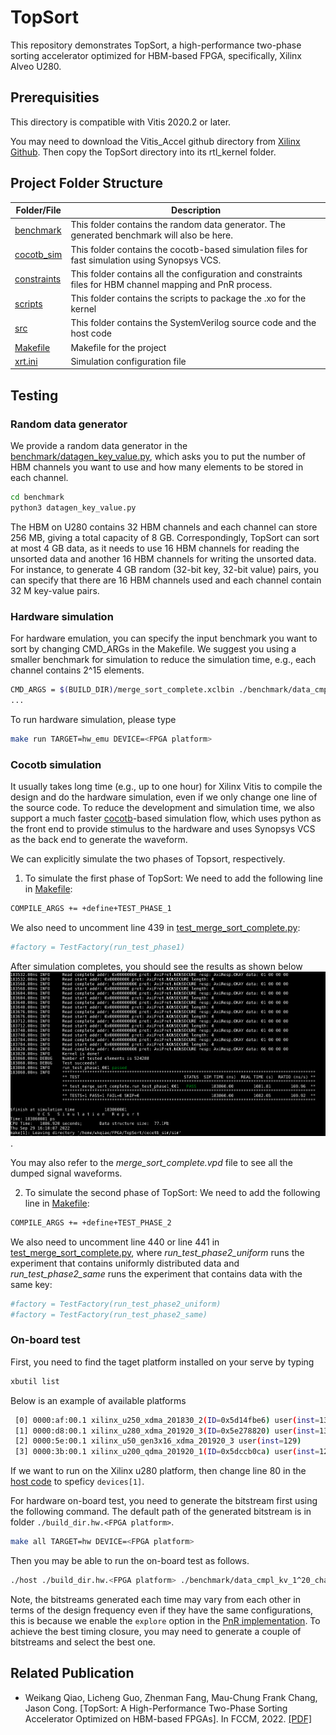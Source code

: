 # TopSort
This repository demonstrates TopSort, a high-performance two-phase sorting accelerator optimized for HBM-based FPGA, specifically, Xilinx Alveo U280.

## Prerequisities

This directory is compatible with Vitis 2020.2 or later.

You may need to download the Vitis_Accel github directory from [Xilinx Github](https://github.com/Xilinx/Vitis_Accel_Examples.git). Then copy the TopSort directory into its rtl_kernel folder.


## Project Folder Structure


| **Folder/File** | **Description** |
| --- | --- |
| [benchmark](./benchmark) | This folder contains the random data generator. The generated benchmark will also be here. |
| [cocotb_sim](./cocotb_sim/) | This folder contains the cocotb-based simulation files for fast simulation using Synopsys VCS. |
| [constraints](./constraints) | This folder contains all the configuration and constraints files for HBM channel mapping and PnR process. |
| [scripts](./scripts) | This folder contains the scripts to package the .xo for the kernel |
| [src](./src) | This folder contains the SystemVerilog source code and the host code |
| [Makefile](./Makefile) | Makefile for the project |
| [xrt.ini](./xrt.ini) | Simulation configuration file |

## Testing

### Random data generator

We provide a random data generator in the [benchmark/datagen_key_value.py](./benchmark/datagen_key_value.py), which asks you to put the number of HBM channels you want to use and how many elements to be stored in each channel. 

```bash
cd benchmark
python3 datagen_key_value.py
```

The HBM on U280 contains 32 HBM channels and each channel can store 256 MB, giving a total capacity of 8 GB. Correspondingly, TopSort can sort at most 4 GB data, as it needs to use 16 HBM channels for reading the unsorted data and another 16 HBM channels for writing the unsorted data. For instance, to generate 4 GB random (32-bit key, 32-bit value) pairs, you can specify that there are 16 HBM channels used and each channel contain 32 M key-value pairs.

### Hardware simulation

For hardware emulation, you can specify the input benchmark you want to sort by changing CMD_ARGs in the Makefile. We suggest you using a smaller benchmark for simulation to reduce the simulation time, e.g., each channel contains 2^15 elements.

```bash
CMD_ARGS = $(BUILD_DIR)/merge_sort_complete.xclbin ./benchmark/data_cmpl_kv_1^15_chan_16 15
...
```

To run hardware simulation, please type

```bash
make run TARGET=hw_emu DEVICE=<FPGA platform>
```

### Cocotb simulation

It usually takes long time (e.g., up to one hour) for Xilinx Vitis to compile the design and do the hardware simulation, even if we only change one line of the source code. To reduce the development and simulation time, we also support a much faster [cocotb](https://docs.cocotb.org/en/stable/)-based simulation flow, which uses python as the front end to provide stimulus to the hardware and uses Synopsys VCS as the back end to generate the waveform. 

We can explicitly simulate the two phases of Topsort, respectively. 
1. To simulate the first phase of TopSort: 
We need to add the following line in [Makefile](./cocotb_sim/sim/Makefile):

```bash
COMPILE_ARGS += +define+TEST_PHASE_1
```

We also need to uncomment line 439 in [test_merge_sort_complete.py](./cocotb_sim/sim/test_merge_sort_complete.py):

```bash
#factory = TestFactory(run_test_phase1)
```

After simulation completes, you should see the results as shown below ![simulation results](./images/simulation.png). 

You may also refer to the *merge_sort_complete.vpd* file to see all the dumped signal waveforms.

2. To simulate the second phase of TopSort: 
We need to add the following line in [Makefile](./cocotb_sim/sim/Makefile):

```bash
COMPILE_ARGS += +define+TEST_PHASE_2
```

We also need to uncomment line 440 or line 441 in [test_merge_sort_complete.py](./cocotb_sim/sim/test_merge_sort_complete.py), where *run_test_phase2_uniform* runs the experiment that contains uniformly distributed data and *run_test_phase2_same* runs the experiment that contains data with the same key:

```bash
#factory = TestFactory(run_test_phase2_uniform)
#factory = TestFactory(run_test_phase2_same)
```

### On-board test

First, you need to find the taget platform installed on your serve by typing

```bash
xbutil list
```

Below is an example of available platforms 
```bash
 [0] 0000:af:00.1 xilinx_u250_xdma_201830_2(ID=0x5d14fbe6) user(inst=130)
 [1] 0000:d8:00.1 xilinx_u280_xdma_201920_3(ID=0x5e278820) user(inst=131)
 [2] 0000:5e:00.1 xilinx_u50_gen3x16_xdma_201920_3 user(inst=129)
 [3] 0000:3b:00.1 xilinx_u200_qdma_201920_1(ID=0x5dccb0ca) user(inst=128)
```

If we want to run on the Xilinx u280 platform, then change line 80 in the [host code](./src/host.cpp) to speficy `devices[1]`.

For hardware on-board test, you need to generate the bitstream first using the following command. The default path of the generated bitstream is in folder `./build_dir.hw.<FPGA platform>`.

```bash
make all TARGET=hw DEVICE=<FPGA platform>
```

Then you may be able to run the on-board test as follows.
```bash
./host ./build_dir.hw.<FPGA platform> ./benchmark/data_cmpl_kv_1^20_chan_16 20
```

Note, the bitstreams generated each time may vary from each other in terms of the design frequency even if they have the same configurations, this is because we enable the ```explore``` option in the [PnR implementation](./constraints/pnr.cfg). To achieve the best timing closure, you may need to generate a couple of bitstreams and select the best one. 


## Related Publication
+ Weikang Qiao, Licheng Guo, Zhenman Fang, Mau-Chung Frank Chang, Jason Cong.
  [TopSort: A High-Performance Two-Phase Sorting Accelerator Optimized on HBM-based FPGAs].
  In FCCM, 2022.
  [[PDF]](https://arxiv.org/pdf/2205.07991.pdf)
